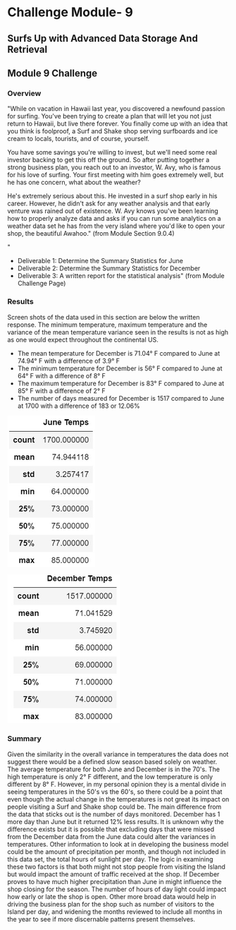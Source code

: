 # Challenge Module- 9
## Surfs Up with Advanced Data Storage And Retrieval

## Module 9 Challenge

### Overview
"While on vacation in Hawaii last year, you discovered a newfound passion for surfing. You've been trying to create a plan that will let you not just return to Hawaii, but live there forever. You finally come up with an idea that you think is foolproof, a Surf and Shake shop serving surfboards and ice cream to locals, tourists, and of course, yourself.

You have some savings you're willing to invest, but we'll need some real investor backing to get this off the ground. So after putting together a strong business plan, you reach out to an investor, W. Avy, who is famous for his love of surfing. Your first meeting with him goes extremely well, but he has one concern, what about the weather?

He's extremely serious about this. He invested in a surf shop early in his career. However, he didn't ask for any weather analysis and that early venture was rained out of existence. W. Avy knows you've been learning how to properly analyze data and asks if you can run some analytics on a weather data set he has from the very island where you'd like to open your shop, the beautiful Awahoo." (from Module Section 9.0.4)

" 
* Deliverable 1: Determine the Summary Statistics for June
* Deliverable 2: Determine the Summary Statistics for December
* Deliverable 3: A written report for the statistical analysis" (from Module Challenge Page)


### Results
Screen shots of the data used in this section are below the written response.  The minimum temperature, maximum temperature and the variance of the mean temperature variance seen in the results is not as high as one would expect throughout the continental US.  

* The mean temperature for December is 71.04° F compared to June at 74.94° F with a difference of 3.9° F
* The minimum temperature for December is 56° F compared to June at 64° F with a difference of 8° F
* The maximum temperature for December is 83° F compared to June at 85° F with a difference of 2° F
* The number of days measured for December is 1517 compared to June at 1700 with a difference of 183 or 12.06%

![img](images/june.jpg)


![img](images/december.jpg)


### Summary
Given the similarity in the overall variance in temperatures the data does not suggest there would be a defined slow season based solely on weather.  The average temperature for both June and December is in the 70's.  The high temperature is only 2° F different, and the low temperature is only different by 8° F.  However, in my personal opinion they is a mental divide in seeing temperatures in the 50's vs the 60's, so there could be a point that even though the actual change in the temperatures is not great its impact on people visiting a Surf and Shake shop could be.  The main difference from the data that sticks out is the number of days monitored.  December has 1 more day than June but it returned 12% less results.  It is unknown why the difference exists but it is possible that excluding days that were missed from the December data from the June data could alter the variances in temperatures.  Other information to look at in developing the business model could be the amount of precipitation per month, and though not included in this data set, the total hours of sunlight per day.  The logic in examining these two factors is that both might not stop people from visiting the Island but would impact the amount of traffic received at the shop.  If December proves to have much higher precipitation than June in might influence the shop closing for the season.  The number of hours of day light could impact how early or late the shop is open.  Other more broad data would help in driving the business plan for the shop such as number of visitors to the Island per day, and widening the months reviewed to include all months in the year to see if more discernable patterns present themselves.  
